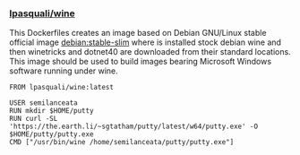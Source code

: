 ### [lpasquali/wine](https://hub.docker.com/r/lpasquali/wine)

This Dockerfiles creates an image based on Debian GNU/Linux stable official image [debian:stable-slim](https://hub.docker.com/_/debian/)
where is installed stock debian wine and then winetricks and dotnet40 are downloaded from their standard locations. This image should be 
used to build images bearing Microsoft Windows software running under wine. 

```
FROM lpasquali/wine:latest

USER semilanceata
RUN mkdir $HOME/putty
RUN curl -SL 'https://the.earth.li/~sgtatham/putty/latest/w64/putty.exe' -O $HOME/putty/putty.exe
CMD ["/usr/bin/wine /home/semilanceata/putty/putty.exe"]
```
